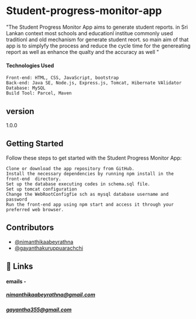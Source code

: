 
# Student-progress-monitor-app

"The Student Progress Monitor App aims to generate student reports. in Sri Lankan context most schools and educationl institue commonly used traditionl and old mechanism for generate student reort. so main aim of that app is to simplyfy the process and reduce the cycle time for the genereating report as well as enhance the qualty and the accuracy as well "

#### Technologies Used

    Front-end: HTML, CSS, JavaScript, bootstrap
    Back-end: Java SE, Node.js, Express.js, Tomcat, Hibernate VAlidator
    Database: MySQL
    Build Tool: Parcel, Maven

## version 
1.0.0

## Getting Started

Follow these steps to get started with the Student Progress Monitor App:

    Clone or download the app repository from GitHub.
    Install the necessary dependencies by running npm install in the front-end  directory.
    Set up the database executing codes in schema.sql file.
    Set up tomcat configuration
    Change the WebRootConfigfie sch as mysql database username and password
    Run the front-end app using npm start and access it through your preferred web browser.

## Contributors

- [@nimanthikaabeyrathna](https://github.com/NimanthikaAbeyrathna)
- [@gayanthakuruppuarachchi](https://github.com/Gayantha250)



## 🔗 Links

#### emails - 
##### nimanthikaabeyrathna@gmail.com
##### gayantha355@gmail.com
